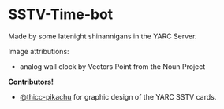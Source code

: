 # SSTV-Time-bot

Made by some latenight shinannigans in the YARC Server.

Image attributions: 
* analog wall clock by Vectors Point from the Noun Project

**Contributors!**
* [@thicc-pikachu](https://github.com/thicc-pikachu) for graphic design of the YARC SSTV cards.
